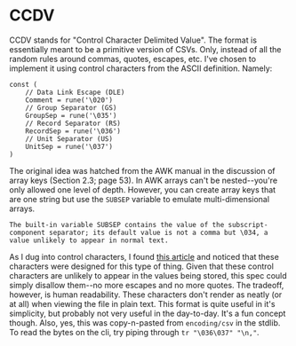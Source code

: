 # CCDV

CCDV stands for "Control Character Delimited Value". The format is
essentially meant to be a primitive version of CSVs. Only, instead of
all the random rules around commas, quotes, escapes, etc. I've chosen to
implement it using control characters from the ASCII definition. Namely:

```golang
const (
    // Data Link Escape (DLE)
    Comment = rune('\020')
    // Group Separator (GS)
    GroupSep = rune('\035')
    // Record Separator (RS)
    RecordSep = rune('\036')
    // Unit Separator (US)
    UnitSep = rune('\037')
)
```


The original idea was hatched from the AWK manual in the discussion of
array keys (Section 2.3; page 53). In AWK arrays can't be
nested--you're only allowed one level of depth. However, you can create
array keys that are one string but use the `SUBSEP` variable to
emulate multi-dimensional arrays.

```
The built-in variable SUBSEP contains the value of the subscript-component separator; its default value is not a comma but \034, a value unlikely to appear in normal text.
```

As I dug into control characters, I found [this
article](https://www.lammertbies.nl/comm/info/ascii-characters.html) and noticed
that these characters were designed for this type of thing. Given that
these control characters are unlikely to appear in the values being
stored, this spec could simply disallow them--no more escapes and no
more quotes. The tradeoff, however, is human readability. These
characters don't render as neatly (or at all) when viewing the file in
plain text. This format is quite useful in it's simplicity, but probably
not very useful in the day-to-day. It's a fun concept though. Also, yes,
this was copy-n-pasted from `encoding/csv` in the stdlib. To read the
bytes on the cli, try piping through `tr "\036\037" "\n,"`.
